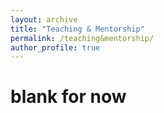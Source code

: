 ```yaml
---
layout: archive
title: "Teaching & Mentorship"
permalink: /teaching&mentorship/
author_profile: true
---
```


# blank for now 
